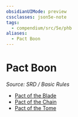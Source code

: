 ```yaml
---
obsidianUIMode: preview
cssclasses: json5e-note
tags:
  - compendium/src/5e/phb
aliases:
  - Pact Boon
---
```

# Pact Boon
*Source: SRD / Basic Rules* 

- [Pact of the Blade](compendium/optional-features/pact-of-the-blade.md)
- [Pact of the Chain](compendium/optional-features/pact-of-the-chain.md)
- [Pact of the Tome](compendium/optional-features/pact-of-the-tome.md)